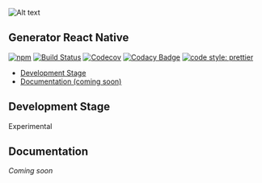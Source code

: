 ![Alt text](https://raw.githubusercontent.com/teleporthq/teleport-lib-js/master/logo50.png "TeleportHQ")

## Generator React Native

[![npm](https://img.shields.io/npm/v/@teleporthq/teleport-generator-react-native.svg)](https://github.com/teleporthq/teleport-generator-react-native)
[![Build Status](https://travis-ci.com/teleporthq/teleport-generator-react-native.svg?branch=master)](https://travis-ci.com/teleporthq/teleport-generator-react-native)
[![Codecov](https://img.shields.io/codecov/c/github/teleporthq/teleport-generator-react-native.svg)](https://codecov.io/gh/teleporthq/teleport-generator-react-native)
[![Codacy Badge](https://api.codacy.com/project/badge/Grade/87360164f3e4428fa8cf4226588f49d9)](https://www.codacy.com/app/Utwo/teleport-generator-react-native?utm_source=github.com&amp;utm_medium=referral&amp;utm_content=teleporthq/teleport-generator-react-native&amp;utm_campaign=Badge_Grade)
[![code style: prettier](https://img.shields.io/badge/code_style-prettier-ff69b4.svg)](https://github.com/prettier/prettier)

- [Development Stage](#development-stage)
- [Documentation (coming soon)](#documentation)

## Development Stage

Experimental

## Documentation
*Coming soon*


